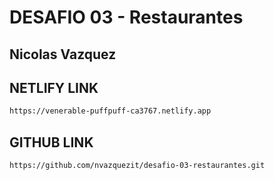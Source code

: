 # DESAFIO 03 - Restaurantes

## Nicolas Vazquez

## NETLIFY LINK
```sh
https://venerable-puffpuff-ca3767.netlify.app
``` 

## GITHUB LINK
```sh
https://github.com/nvazquezit/desafio-03-restaurantes.git
```